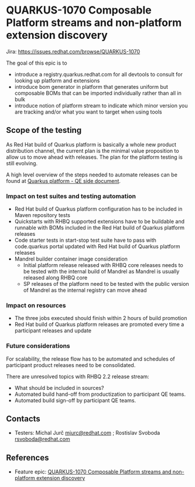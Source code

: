 # QUARKUS-1070 Composable Platform streams and non-platform extension discovery

Jira: https://issues.redhat.com/browse/QUARKUS-1070

The goal of this epic is to

* introduce a registry.quarkus.redhat.com for all devtools to consult for looking up platform and extensions
* introduce bom generator in platform that generates uniform but composable BOMs that can be imported individually 
  rather than all in bulk 
* introduce notion of platform stream to indicate which minor version you are tracking and/or what you want to target 
  when using tools

## Scope of the testing
As Red Hat build of Quarkus platform is basically a whole new product distribution channel, the current plan is 
the minimal value proposition to allow us to move ahead with releases. The plan for the platform testing is still
evolving.

A high level overview of the steps needed to automate releases can be found at [Quarkus platform - QE side document](https://docs.google.com/document/d/1qCOu4RiONV2PTTitJzJvRdnXYbUX2au5SXeF3ApupCI).

### Impact on test suites and testing automation
* Red Hat build of Quarkus platform configuration has to be included in Maven repository tests
* Quickstarts with RHBQ supported extensions have to be buildable and runnable with BOMs included in the Red Hat build 
  of Quarkus platform releases
* Code starter tests in start-stop test suite have to pass with code.quarkus portal updated with Red Hat build of 
  Quarkus platform releases
* Mandrel builder container image consideration
  * Initial platform release released with RHBQ core releases needs to be tested with the internal build of Mandrel as 
    Mandrel is usually released along RHBQ core
  * SP releases of the platform need to be tested with the public version of Mandrel as the internal registry can move 
    ahead

### Impact on resources
* The three jobs executed should finish within 2 hours of build promotion
* Red Hat build of Quarkus platform releases are promoted every time a participant releases and update

### Future considerations
For scalability, the release flow has to be automated and schedules of participant product releases need to be 
consolidated.

There are unresolved topics with RHBQ 2.2 release stream:
* What should be included in sources?
* Automated build hand-off from productization to participant QE teams.
* Automated build sign-off by participant QE teams.

## Contacts
* Testers: Michal Jurč <mjurc@redhat.com> ; Rostislav Svoboda <rsvoboda@redhat.com>

## References
* Feature epic: [QUARKUS-1070 Composable Platform streams and non-platform extension discovery](https://issues.redhat.com/browse/QUARKUS-1070)